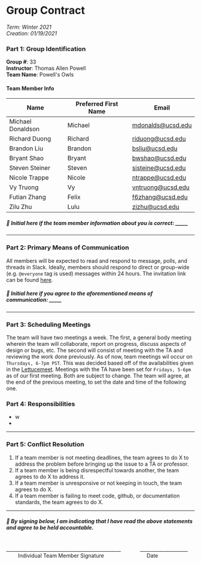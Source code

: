 # Group Contract
*Term: Winter 2021 <br/>
Creation: 01/19/2021*

### Part 1: Group Identification
**Group #**: 33 <br/>
**Instructor**: Thomas Allen Powell <br/>
**Team Name**: Powell's Owls <br/>

#### Team Member Info
| Name              | Preferred First Name | Email             | 
| ----------------- | -------------------- | ----------------- | 
| Michael Donaldson | Michael              | mdonalds@ucsd.edu |
| Richard Duong     | Richard              | riduong@ucsd.edu  |
| Brandon Liu       | Brandon              | bsliu@ucsd.edu    |
| Bryant Shao       | Bryant               | bwshao@ucsd.edu   |
| Steven Steiner    | Steven               | sisteine@ucsd.edu |
| Nicole Trappe     | Nicole               | ntrappe@ucsd.edu  |
| Vy Truong         | Vy                   | vntruong@ucsd.edu |
| Futian Zhang      | Felix                | f6zhang@ucsd.edu  |
| Zilu Zhu          | Lulu                 | zizhu@ucsd.edu    |

##### :rotating_light: Initial here if the team member information about you is correct: _____ 

---

### Part 2: Primary Means of Communication
All members will be expected to read and respond to message, polls, and threads in Slack. Ideally, members should respond to direct  or group-wide (e.g. `@everyone` tag is used) messages within 24 hours.
The invitation link can be found [here](https://join.slack.com/t/cse110-w21-group33/shared_invite/zt-l1o6cpnk-heUleWLule7i100Vz07QsA).

##### :rotating_light: Initial here if you agree to the aforementioned means of communication: _____

---

### Part 3: Scheduling Meetings
The team will have two meetings a week. The first, a general body meeting wherein the team will collaborate, 
report on progress, discuss aspects of design or bugs, etc. The second will consist of meeting with the TA and reviewing
the work done previously. As of now, team meetings wil occur on `Thursdays, 6-7pm PST`. This was decided based off of the availabilities given in the [Lettucemeet](https://lettucemeet.com/l/123Jx). Meetings with the TA have been set for `Fridays, 5-6pm` as of our first meeting. Both are subject to change. The team will agree, at the end of the previous meeting, to set the date and time of the following one. 


### Part 4: Responsibilities
- w
- 

---

### Part 5: Conflict Resolution
1. If a team member is not meeting deadlines, the team agrees to do X to address the problem before bringing up the issue to a TA or professor. 
2. If a team member is being disrespectful towards another, the team agrees to do X to address it. 
3. If a team member is unresponsive or not keeping in touch, the team agrees to do X.
4. If a team member is failing to meet code, github, or documentation standards, the team agrees to do X.

---

##### :rotating_light: By signing below, I am indicating that I have read the above statements and agree to be held accountable. <br/> <br/>

________________________________________________ &nbsp; &nbsp; &nbsp; &nbsp; &nbsp; &nbsp; ____________________ <br/>
&nbsp; &nbsp; &nbsp; &nbsp; Individual Team Member Signature &nbsp; &nbsp; &nbsp; &nbsp; &nbsp; &nbsp; &nbsp; &nbsp; &nbsp; &nbsp; &nbsp; &nbsp; &nbsp; &nbsp; Date
